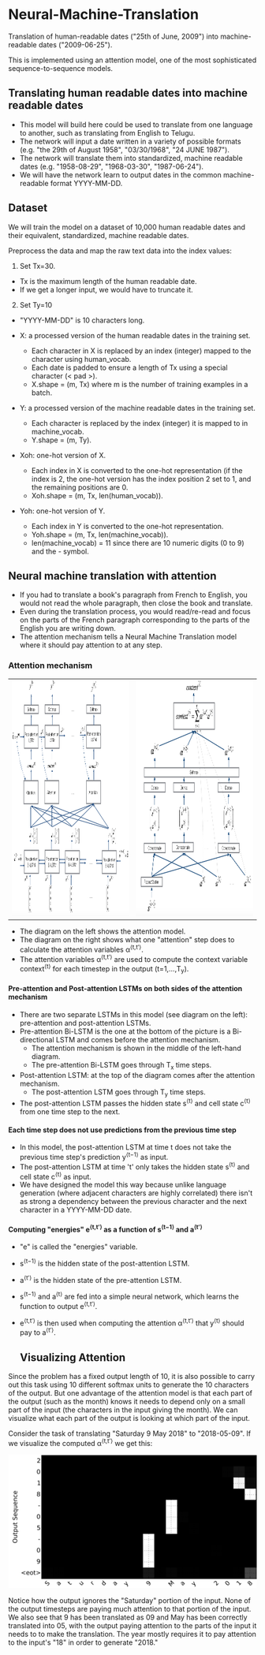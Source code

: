 # Neural-Machine-Translation
Translation of human-readable dates ("25th of June, 2009") into machine-readable dates ("2009-06-25").

This is implemented using an attention model, one of the most sophisticated sequence-to-sequence models.

## Translating human readable dates into machine readable dates

- This model will build here could be used to translate from one language to another, such as translating from English to Telugu.
- The network will input a date written in a variety of possible formats (e.g. "the 29th of August 1958", "03/30/1968", "24 JUNE 1987").
- The network will translate them into standardized, machine readable dates (e.g. "1958-08-29", "1968-03-30", "1987-06-24").
- We will have the network learn to output dates in the common machine-readable format YYYY-MM-DD.
## Dataset
We will train the model on a dataset of 10,000 human readable dates and their equivalent, standardized, machine readable dates.

Preprocess the data and map the raw text data into the index values:
1. Set Tx=30.
  - Tx is the maximum length of the human readable date.
  - If we get a longer input, we would have to truncate it.
2. Set Ty=10
  - "YYYY-MM-DD" is 10 characters long.

- X: a processed version of the human readable dates in the training set.
  - Each character in X is replaced by an index (integer) mapped to the character using human_vocab.
  - Each date is padded to ensure a length of  Tx  using a special character (< pad >).
  - X.shape = (m, Tx) where m is the number of training examples in a batch.
- Y: a processed version of the machine readable dates in the training set.
  - Each character is replaced by the index (integer) it is mapped to in machine_vocab.
  - Y.shape = (m, Ty).
- Xoh: one-hot version of X.
  - Each index in X is converted to the one-hot representation (if the index is 2, the one-hot version has the index position 2 set to 1, and the remaining positions are 0.
  - Xoh.shape = (m, Tx, len(human_vocab)).
- Yoh: one-hot version of Y.
  - Each index in Y is converted to the one-hot representation.
  - Yoh.shape = (m, Tx, len(machine_vocab)).
  - len(machine_vocab) = 11 since there are 10 numeric digits (0 to 9) and the - symbol.

## Neural machine translation with attention
- If you had to translate a book's paragraph from French to English, you would not read the whole paragraph, then close the book and translate.
- Even during the translation process, you would read/re-read and focus on the parts of the French paragraph corresponding to the parts of the English you are writing down.
- The attention mechanism tells a Neural Machine Translation model where it should pay attention to at any step.

### Attention mechanism
<table>
  <tr>
    <td><img src="/images/attn_model.png" width=470 height=480></td>
    <td><img src="/images/attn_mechanism.png" width=470 height=480></td>
  </tr>
</table>

- The diagram on the left shows the attention model.
- The diagram on the right shows what one "attention" step does to calculate the attention variables α<sup>⟨t,t′⟩</sup>.
- The attention variables α<sup>⟨t,t′⟩</sup> are used to compute the context variable  context<sup>⟨t⟩</sup>  for each timestep in the output (t=1,…,T<sub>y</sub>).
#### Pre-attention and Post-attention LSTMs on both sides of the attention mechanism
- There are two separate LSTMs in this model (see diagram on the left): pre-attention and post-attention LSTMs.
- Pre-attention Bi-LSTM is the one at the bottom of the picture is a Bi-directional LSTM and comes before the attention mechanism.
  - The attention mechanism is shown in the middle of the left-hand diagram.
  - The pre-attention Bi-LSTM goes through  T<sub>x</sub>  time steps.
- Post-attention LSTM: at the top of the diagram comes after the attention mechanism.
  - The post-attention LSTM goes through  T<sub>y</sub>  time steps.
- The post-attention LSTM passes the hidden state s<sup>⟨t⟩</sup> and cell state c<sup>⟨t⟩</sup> from one time step to the next.
#### Each time step does not use predictions from the previous time step
- In this model, the post-attention LSTM at time t does not take the previous time step's prediction y<sup>⟨t−1⟩</sup> as input.
- The post-attention LSTM at time 't' only takes the hidden state s<sup>⟨t⟩</sup> and cell state c<sup>⟨t⟩</sup> as input.
- We have designed the model this way because unlike language generation (where adjacent characters are highly correlated) there isn't as strong a dependency between the previous character and the next character in a YYYY-MM-DD date.
#### Computing "energies"  e<sup>⟨t,t′⟩</sup>  as a function of  s<sup>⟨t−1⟩</sup>  and  a<sup>⟨t′⟩</sup>
- "e" is called the "energies" variable.
- s<sup>⟨t−1⟩</sup> is the hidden state of the post-attention LSTM.
- a<sup>⟨t′⟩</sup>  is the hidden state of the pre-attention LSTM.
- s<sup>⟨t−1⟩</sup>  and a<sup>⟨t⟩</sup> are fed into a simple neural network, which learns the function to output e<sup>⟨t,t′⟩</sup>.
- e<sup>⟨t,t′⟩</sup>  is then used when computing the attention α<sup>⟨t,t′⟩</sup> that y<sup>⟨t⟩</sup> should pay to a<sup>⟨t′⟩</sup>.
  
  ## Visualizing Attention
Since the problem has a fixed output length of 10, it is also possible to carry out this task using 10 different softmax units to generate the 10 characters of the output. But one advantage of the attention model is that each part of the output (such as the month) knows it needs to depend only on a small part of the input (the characters in the input giving the month). We can visualize what each part of the output is looking at which part of the input.

Consider the task of translating "Saturday 9 May 2018" to "2018-05-09". If we visualize the computed  α<sup>⟨t,t′⟩</sup>  we get this:
<p align = 'center'>
  <img src = '/images/date_attention.png'>
</p>
Notice how the output ignores the "Saturday" portion of the input. None of the output timesteps are paying much attention to that portion of the input. We also see that 9 has been translated as 09 and May has been correctly translated into 05, with the output paying attention to the parts of the input it needs to to make the translation. The year mostly requires it to pay attention to the input's "18" in order to generate "2018."
